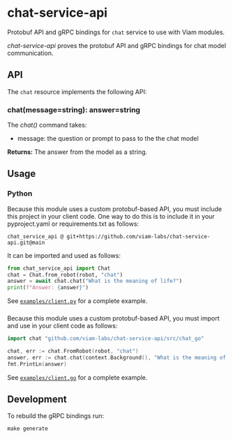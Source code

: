 # chat-service-api

Protobuf API and gRPC bindings for `chat` service to use with Viam modules.

_chat-service-api_ proves the protobuf API and gRPC bindings for chat model communication.

## API

The `chat` resource implements the following API:

### chat(message=string): answer=string

The _chat()_ command takes:

- message: the question or prompt to pass to the the chat model

**Returns:** The answer from the model as a string.

## Usage

### Python 

Because this module uses a custom protobuf-based API, you must include this project in your client code. One way to do this is to include it in your pyproject.yaml or requirements.txt as follows:

```
chat_service_api @ git+https://github.com/viam-labs/chat-service-api.git@main
```

It can be imported and used as follows:

```python
from chat_service_api import Chat
chat = Chat.from_robot(robot, "chat")
answer = await chat.chat("What is the meaning of life?")
print(f"Answer: {answer}")
```

See [`examples/client.py`](./examples/client.py) for a complete example.

###

Because this module uses a custom protobuf-based API, you must import and use in your client code as follows:

```go
import chat "github.com/viam-labs/chat-service-api/src/chat_go"

chat, err := chat.FromRobot(robot, "chat")
answer, err := chat.chat(context.Background(), "What is the meaning of life?")
fmt.PrintLn(answer)
```
See [`examples/client.go`](./examples/client.go) for a complete example.

## Development


To rebuild the gRPC bindings run:

```
make generate
```

